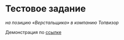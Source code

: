 # Тестовое задание
*на позицию «Верстальщика» в компанию Топвизор*

Демонстрация по [ссылке](https://stacy-web.github.io/topvisor-test/index.html)
